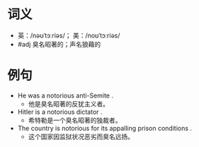 # 词义
- 英：/nəʊˈtɔːriəs/； 美：/noʊˈtɔːriəs/
- #adj 臭名昭著的；声名狼藉的
# 例句
- He was a notorious anti-Semite .
	- 他是臭名昭著的反犹主义者。
- Hitler is a notorious dictator .
	- 希特勒是一个臭名昭著的独裁者。
- The country is notorious for its appalling prison conditions .
	- 这个国家因监狱状况恶劣而臭名远扬。
